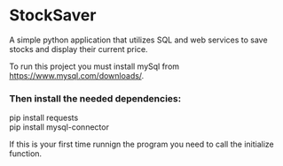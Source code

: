 # StockSaver
A simple python application that utilizes SQL and web services to save stocks and display their current price.

To run this project you must install mySql from https://www.mysql.com/downloads/.
### Then install the needed dependencies:
pip install requests <br />
pip install mysql-connector

If this is your first time runnign the program you need to call the initialize function.
